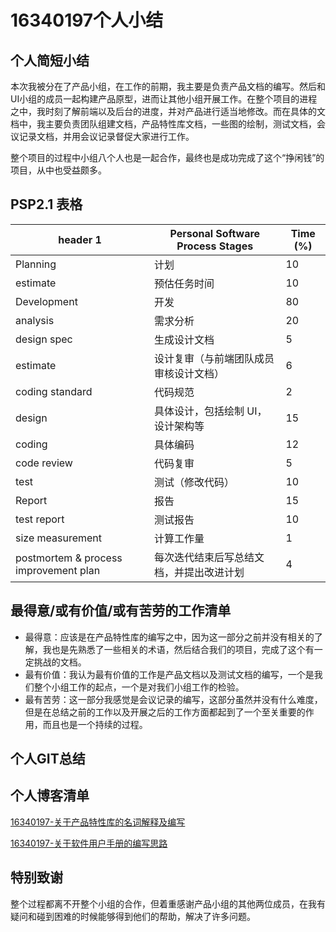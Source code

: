# 16340197个人小结
## 个人简短小结
本次我被分在了产品小组，在工作的前期，我主要是负责产品文档的编写。然后和UI小组的成员一起构建产品原型，进而让其他小组开展工作。在整个项目的进程之中，我时刻了解前端以及后台的进度，并对产品进行适当地修改。而在具体的文档中，我主要负责团队组建文档，产品特性库文档，一些图的绘制，测试文档，会议记录文档，并用会议记录督促大家进行工作。

整个项目的过程中小组八个人也是一起合作，最终也是成功完成了这个“挣闲钱”的项目，从中也受益颇多。

## PSP2.1 表格

header 1 | Personal Software Process Stages | Time (%)
---|---|---
Planning | 计划 | 10
estimate | 预估任务时间 | 10
Development | 开发 | 80
analysis | 需求分析 | 20
design spec | 生成设计文档 | 5
estimate | 设计复审（与前端团队成员审核设计文档） | 6
coding standard | 代码规范 | 2
design | 具体设计，包括绘制 UI，设计架构等 | 15
coding | 具体编码 | 12
code review | 代码复审 | 5
test | 测试（修改代码） | 10
Report | 报告 | 15
test report | 测试报告 | 10
size measurement | 计算工作量 | 1
postmortem & process improvement plan | 每次迭代结束后写总结文档，并提出改进计划 | 4


## 最得意/或有价值/或有苦劳的工作清单
- 最得意：应该是在产品特性库的编写之中，因为这一部分之前并没有相关的了解，我也是先熟悉了一些相关的术语，然后结合我们的项目，完成了这个有一定挑战的文档。
- 最有价值：我认为最有价值的工作是产品文档以及测试文档的编写，一个是我们整个小组工作的起点，一个是对我们小组工作的检验。
- 最有苦劳：这一部分我感觉是会议记录的编写，这部分虽然并没有什么难度，但是在总结之前的工作以及开展之后的工作方面都起到了一个至关重要的作用，而且也是一个持续的过程。

## 个人GIT总结


## 个人博客清单

[16340197-关于产品特性库的名词解释及编写](https://blog.csdn.net/woshishmshm/article/details/93790153)

[16340197-关于软件用户手册的编写思路](https://blog.csdn.net/woshishmshm/article/details/93793761)

## 特别致谢
整个过程都离不开整个小组的合作，但着重感谢产品小组的其他两位成员，在我有疑问和碰到困难的时候能够得到他们的帮助，解决了许多问题。
